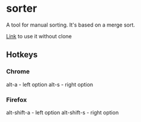 # sorter
A tool for manual sorting. It's based on a merge sort.

[Link](https://rawgit.com/carry-all/sorter/master/blank.html) to use it without clone

## Hotkeys
### Chrome
alt-a - left option
alt-s - right option

### Firefox
alt-shift-a - left option
alt-shift-s - right option
